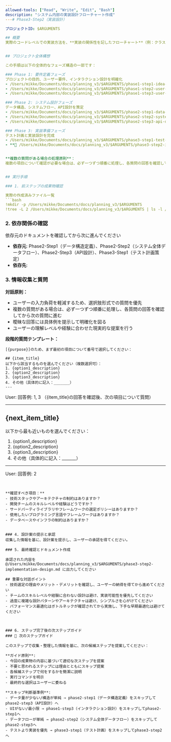 ```yaml
---
allowed-tools: ["Read", "Write", "Edit", "Bash"]
description: "システム内部の実装設計フローチャート作成"
---# Phase3-Step2（実装設計）

プロジェクトID: $ARGUMENTS

## 概要
実際のコードレベルでの実装方法を、**実装の関係性を記したフローチャート**（例：クラス図、関数呼び出しシーケンス）で示します。これにより、各コンポーネントの役割、連携方法、および全体のアーキテクチャが明確になります。


## プロジェクト全体構想

この手順は以下の全体的なフェーズ構造の一部です：

### Phase 1: 要件定義フェーズ
プロジェクトの目的、ユーザー要件、インタラクション設計を明確化
- /Users/mikke/Documents/docs/planning_v3/$ARGUMENTS/phase1-step1-idea-and-goals.md # アイデアと目標の明確化
- /Users/mikke/Documents/docs/planning_v3/$ARGUMENTS/phase1-step2-user-requirements.md # ユーザー要件定義
- /Users/mikke/Documents/docs/planning_v3/$ARGUMENTS/phase1-step3-user-interaction.md # ユーザーインタラクション設計

### Phase 2: システム設計フェーズ
データ構造、システムフロー、API設計を策定
- /Users/mikke/Documents/docs/planning_v3/$ARGUMENTS/phase2-step1-data-structure.md # データ構造定義
- /Users/mikke/Documents/docs/planning_v3/$ARGUMENTS/phase2-step2-system-dataflow.md # システム全体データフロー設計
- /Users/mikke/Documents/docs/planning_v3/$ARGUMENTS/phase2-step3-api-design.md # API設計（個別API）

### Phase 3: 実装準備フェーズ
テスト計画と実装設計を完成
- /Users/mikke/Documents/docs/planning_v3/$ARGUMENTS/phase3-step1-test-plan.md # テスト計画策定
- **🎯 /Users/mikke/Documents/docs/planning_v3/$ARGUMENTS/phase3-step2-implementation-design.md** # 実装設計 ← **現在のステップ**


**複数の質問がある場合の処理原則**：
複数の項目について確認が必要な場合は、必ず一つずつ順番に処理し、各質問の回答を確認してから次の質問に進む。一度に全ての質問を提示することは避け、段階的なアプローチを取る。


## 実行手順

### 1. 前ステップの成果物確認

実際の作成済みファイル一覧
```bash
!mkdir -p /Users/mikke/Documents/docs/planning_v3/$ARGUMENTS
!tree -L 2 /Users/mikke/Documents/docs/planning_v3/$ARGUMENTS | ls -l /Users/mikke/Documents/docs/planning_v3/$ARGUMENTS
```

### 2. 依存関係の確認

依存元のドキュメントを確認してから次に進んでください


- **依存元**: Phase2-Step1（データ構造定義）、Phase2-Step2（システム全体データフロー）、Phase2-Step3（API設計）、Phase3-Step1（テスト計画策定）
- **依存先**: 
### 3. 情報収集と質問

**対話原則：**
- ユーザーの入力負荷を軽減するため、選択肢形式での質問を優先
- 複数の質問がある場合は、必ず一つずつ順番に処理し、各質問の回答を確認してから次の質問に進む
- 曖昧な回答には具体例を提示して明確化を図る
- ユーザーの理解レベルや経験に合わせた現実的な提案を行う

**段階的質問テンプレート：**
```
[{purpose}]のため、まず最初の項目について番号で選択してください：

## {item_title}
以下から該当するものを選んでください（複数選択可）：
1. {option1_description}
2. {option2_description}
3. {option3_description}
4. その他（具体的に記入：_______）
---
```

User: 回答例: 1, 3
（{item_title}の回答を確認後、次の項目について質問）

---

## {next_item_title}
以下から最も近いものを選んでください：
1. {option1_description}
2. {option2_description}
3. {option3_description}
4. その他（具体的に記入：_______）

---
User: 回答例: 2
```


**確認すべき項目：**
- 技術スタックやアーキテクチャの制約はありますか？
- 開発チームのスキルレベルや経験はどうですか？
- サードパーティライブラリやフレームワークの選定ポリシーはありますか？
- 使用したいプログラミング言語やフレームワークはありますか？
- データベースやインフラの制約はありますか？


### 4. 設計案の提示と承認
収集した情報を基に、設計案を提示し、ユーザーの承認を得てください。

### 5. 最終確認とドキュメント作成

承認された内容を @/Users/mikke/Documents/docs/planning_v3/$ARGUMENTS/phase3-step2-implementation-design.md に出力してください

## 重要な対話ポイント
- 技術選定の理由やメリット・デメリットを確認し、ユーザーの納得を得てから進めてください
- チームのスキルレベルや経験に合わない設計は避け、実装可能性を優先してください
- 過度に複雑な設計パターンやアーキテクチャは避け、シンプルさを心がけてください
- パフォーマンス最適化はボトルネックが確認されてから実施し、下手な早期最適化は避けてください



### 6. ステップ完了後の次ステップガイド
### 🚀 次のステップガイド

このステップで収集・整理した情報を基に、次の候補ステップを提案してください：

**ガイド原則**:
- 今回の成果物の内容に基づいて適切な次ステップを提案
- 不要と思われるステップには理由とともにスキップ提案
- 各候補ステップで何をするかを簡潔に説明
- 実行コマンドを明示
- 最終的な選択はユーザーに委ねる

**スキップ判断基準例**:
- データ量が少ない/構造が単純 → phase2-step1（データ構造定義）をスキップしてphase2-step3（API設計）へ
- UIがない/最小限 → phase1-step3（インタラクション設計）をスキップしてphase2-step1へ
- データフローが単純 → phase2-step2（システム全体データフロー）をスキップしてphase2-step3へ
- テストより実装を優先 → phase3-step1（テスト計画）をスキップしてphase3-step2へ


